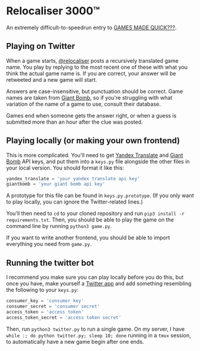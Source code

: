 # Relocaliser 3000™

An extremely difficult-to-speedrun entry to [GAMES MADE
QUICK???](https://itch.io/jam/games-made-quick).

## Playing on Twitter

When a game starts, [@relocaliser](https://twitter.com/relocaliser) posts a
recursively translated game name. You play by replying to the most recent one
of these with what you think the actual game name is. If you are correct, your
answer will be retweeted and a new game will start.

Answers are case-insensitive, but punctuation should be correct. Game names are
taken from [Giant Bomb](http://www.giantbomb.com), so if you're struggling with
what variation of the name of a game to use, consult their database.

Games end when someone gets the answer right, or when a guess is submitted more
than an hour after the clue was posted.

## Playing locally (or making your own frontend)

This is more complicated. You'll need to get [Yandex
Translate](https://tech.yandex.com/translate/) and [Giant
Bomb](http://www.giantbomb.com/api/) API keys, and put them into a `keys.py`
file alongside the other files in your local version. You should format it like
this:

```python
yandex_translate = 'your yandex translate api key'
giantbomb = 'your giant bomb api key'
```

A prototype for this file can be found in `keys.py.prototype`. (If you only want to play locally, you can ignore the Twitter-related lines.)

You'll then need to `cd` to your cloned repository and run `pip3 install -r
requirements.txt`. Then, you should be able to play the game on the command
line by running `python3 game.py`.

If you want to write another frontend, you should be able to import everything
you need from `game.py`.

## Running the twitter bot

I recommend you make sure you can play locally before you do this, but once you
have, make yourself a [Twitter app](https://apps.twitter.com) and add something
resembling the following to your `keys.py`:

```python
consumer_key = 'consumer key'
consumer_secret = 'consumer secret'
access_token = 'access token'
access_token_secret = 'access token secret'
```

Then, run `python3 twitter.py` to run a single game. On my server, I have
`while :; do python twitter.py; sleep 10; done` running in a `tmux` session, to
automatically have a new game begin after one ends.
